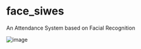 # face_siwes
An Attendance System based on Facial Recognition

![image](https://github.com/user-attachments/assets/8828f549-afb9-4119-836c-96b3b8939ba0)
